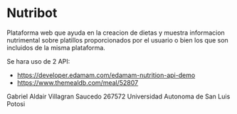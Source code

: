# Nutribot
Plataforma web que ayuda en la creacion de dietas y muestra informacion nutrimental sobre platillos proporcionados por el usuario o bien los que son incluidos de la misma plataforma.

Se hara uso de 2 API:
- https://developer.edamam.com/edamam-nutrition-api-demo
- https://www.themealdb.com/meal/52807 

Gabriel Aldair Villagran Saucedo
267572
Universidad Autonoma de San Luis Potosi